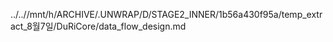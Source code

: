 ../..//mnt/h/ARCHIVE/.UNWRAP/D/STAGE2_INNER/1b56a430f95a/temp_extract_8월7일/DuRiCore/data_flow_design.md